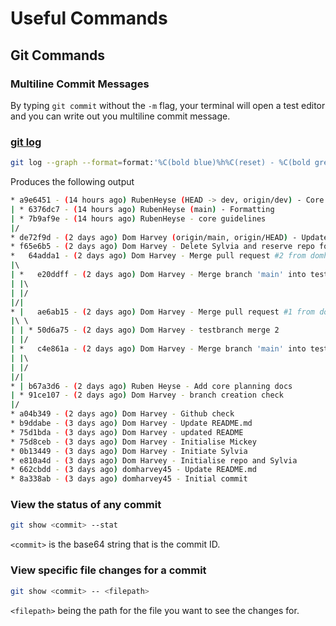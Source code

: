 # Useful Commands

## Git Commands

### Multiline Commit Messages

By typing `git commit` without the `-m` flag, your terminal will open a test editor and you can write out you multiline commit message.

### [git log](https://git-scm.com/docs/git-log)

```bash
git log --graph --format=format:'%C(bold blue)%h%C(reset) - %C(bold green)(%ar)%C(reset) %C(white)%an%C(reset)%C(bold yellow)%d%C(reset) %C(dim white)- %s%C(reset)' --all
```

Produces the following output

```bash
* a9e6451 - (14 hours ago) RubenHeyse (HEAD -> dev, origin/dev) - Core files
| * 6376dc7 - (14 hours ago) RubenHeyse (main) - Formatting
| * 7b9af9e - (14 hours ago) RubenHeyse - core guidelines
|/  
* de72f9d - (2 days ago) Dom Harvey (origin/main, origin/HEAD) - Update README.md
* f65e6b5 - (2 days ago) Dom Harvey - Delete Sylvia and reserve repo for just Mickey
*   64adda1 - (2 days ago) Dom Harvey - Merge pull request #2 from domharvey45/testBranch
|\  
| *   e20ddff - (2 days ago) Dom Harvey - Merge branch 'main' into testBranch
| |\  
| |/  
|/|   
* |   ae6ab15 - (2 days ago) Dom Harvey - Merge pull request #1 from domharvey45/testBranch
|\ \  
| | * 50d6a75 - (2 days ago) Dom Harvey - testbranch merge 2
| |/  
| *   c4e861a - (2 days ago) Dom Harvey - Merge branch 'main' into testBranch
| |\  
| |/  
|/|   
* | b67a3d6 - (2 days ago) Ruben Heyse - Add core planning docs
| * 91ce107 - (2 days ago) Dom Harvey - branch creation check
|/  
* a04b349 - (2 days ago) Dom Harvey - Github check
* b9ddabe - (3 days ago) Dom Harvey - Update README.md
* 75d1bda - (3 days ago) Dom Harvey - updated README
* 75d8ceb - (3 days ago) Dom Harvey - Initialise Mickey
* 0b13449 - (3 days ago) Dom Harvey - Initiate Sylvia
* e810a4d - (3 days ago) Dom Harvey - Initialise repo and Sylvia
* 662cbdd - (3 days ago) domharvey45 - Update README.md
* 8a338ab - (3 days ago) domharvey45 - Initial commit
```

### View the status of any commit

```bash
git show <commit> --stat
```

`<commit>` is the base64 string that is the commit ID.

### View specific file changes for a commit

```bash
git show <commit> -- <filepath>
```

`<filepath>` being the path for the file you want to see the changes for.
